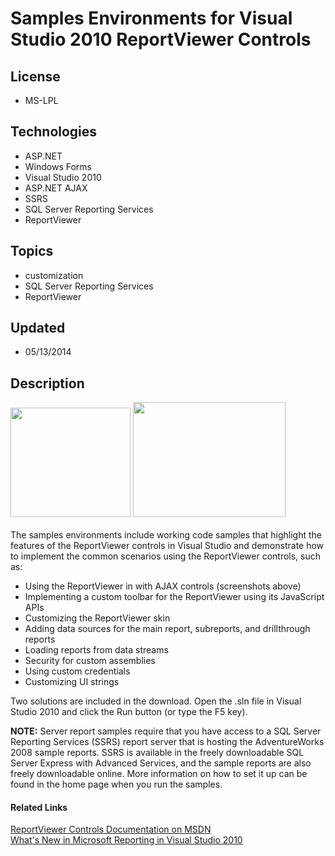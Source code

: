 # Samples Environments for Visual Studio 2010 ReportViewer Controls
## License
- MS-LPL
## Technologies
- ASP.NET
- Windows Forms
- Visual Studio 2010
- ASP.NET AJAX
- SSRS
- SQL Server Reporting Services
- ReportViewer
## Topics
- customization
- SQL Server Reporting Services
- ReportViewer
## Updated
- 05/13/2014
## Description

<p><span id="ctl00_ctl00_Content_TabContentPanel_Content_wikiSourceLabel"><span id="ctl00_ctl00_Content_TabContentPanel_Content_wikiSourceLabel"><img id="114526" src="114526-ajax30pct.png" alt="" width="192" height="175">
<img id="114527" src="114527-popup30pct.png" alt="" width="244" height="184"></span><br>
<br>
The samples environments include working code samples that highlight the features of the ReportViewer controls in Visual Studio and demonstrate how to implement the common scenarios using the ReportViewer controls, such as:</span></p>
<ul>
<li><span>Using the ReportViewer in with AJAX controls (screenshots above)</span>
</li><li><span>Implementing a custom toolbar for the ReportViewer using its JavaScript APIs</span>
</li><li><span>Customizing the ReportViewer skin</span> </li><li><span>Adding data sources for the main report, subreports, and drillthrough reports</span>
</li><li><span>Loading reports from data streams</span> </li><li><span>Security for custom assemblies</span> </li><li><span>Using custom credentials</span> </li><li><span>Customizing UI strings</span> </li></ul>
<p><span id="ctl00_ctl00_Content_TabContentPanel_Content_wikiSourceLabel">Two solutions are included in the download. O</span>pen the .sln file in Visual Studio 2010 and click the Run button (or type the F5 key).</p>
<p><strong>NOTE:</strong> Server report samples require that you have access to a SQL Server Reporting Services (SSRS) report server that is hosting the AdventureWorks 2008 sample reports. SSRS is available in the freely downloadable SQL Server Express with
 Advanced Services, and the sample reports are also freely downloadable online. More information on how to set it up can be found in the home page when you run the samples.</p>
<h4>Related Links</h4>
<p><a class="externalLink" href="http://msdn.microsoft.com/en-us/library/ms251671.aspx">ReportViewer Controls Documentation on MSDN</a><br>
<a class="externalLink" href="http://msdn.microsoft.com/en-us/library/ee960138.aspx">What's New in Microsoft Reporting in Visual Studio 2010</a></p>
